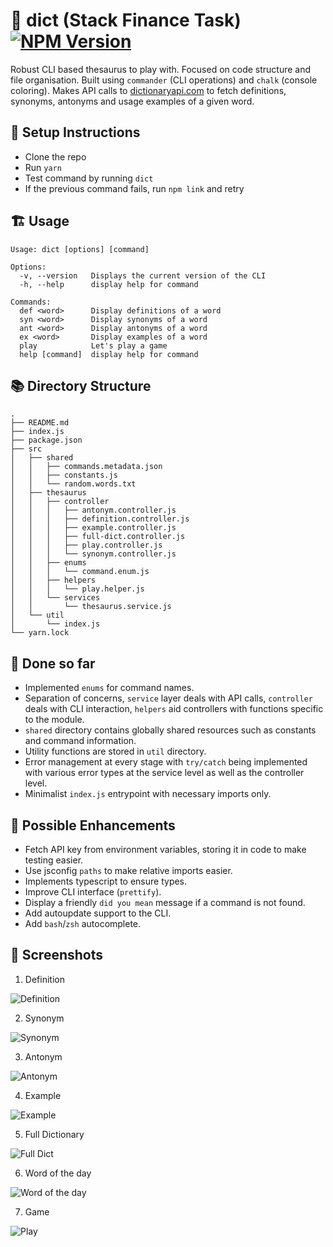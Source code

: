 # 🔨 dict (Stack Finance Task) <a href="https://www.npmjs.com/package/@abhishekwl/dict_cli" target="_blank"><img src="https://img.shields.io/badge/npm-1.0.2-green" alt="NPM Version" /></a>

Robust CLI based thesaurus to play with. Focused on code structure and file organisation.
Built using `commander` (CLI operations) and `chalk` (console coloring). Makes API calls to [dictionaryapi.com](https://dictionaryapi.com/products/api-intermediate-thesaurus) to fetch definitions, synonyms, antonyms and usage examples of a given word.

## 📌 Setup Instructions
- Clone the repo
- Run `yarn`
- Test command by running `dict`
- If the previous command fails, run `npm link` and retry

## 🏗 Usage
```
Usage: dict [options] [command]

Options:
  -v, --version   Displays the current version of the CLI
  -h, --help      display help for command

Commands:
  def <word>      Display definitions of a word
  syn <word>      Display synonyms of a word
  ant <word>      Display antonyms of a word
  ex <word>       Display examples of a word
  play            Let's play a game
  help [command]  display help for command
```

## 📚 Directory Structure
```
.
├── README.md
├── index.js
├── package.json
├── src
│   ├── shared
│   │   ├── commands.metadata.json
│   │   ├── constants.js
│   │   └── random.words.txt
│   ├── thesaurus
│   │   ├── controller
│   │   │   ├── antonym.controller.js
│   │   │   ├── definition.controller.js
│   │   │   ├── example.controller.js
│   │   │   ├── full-dict.controller.js
│   │   │   ├── play.controller.js
│   │   │   └── synonym.controller.js
│   │   ├── enums
│   │   │   └── command.enum.js
│   │   ├── helpers
│   │   │   └── play.helper.js
│   │   └── services
│   │       └── thesaurus.service.js
│   └── util
│       └── index.js
└── yarn.lock
```

## 🚀  Done so far
- Implemented `enums` for command names.
- Separation of concerns, `service` layer deals with API calls, `controller` deals with CLI interaction, `helpers` aid controllers with functions specific to the module.
- `shared` directory contains globally shared resources such as constants and command information.
- Utility functions are stored in `util` directory.
- Error management at every stage with `try/catch` being implemented with various error types at the service level as well as the controller level.
- Minimalist `index.js` entrypoint with necessary imports only.

## 📣 Possible Enhancements
- Fetch API key from environment variables, storing it in code to make testing easier.
- Use jsconfig `paths` to make relative imports easier.
- Implements typescript to ensure types.
- Improve CLI interface (`prettify`).
- Display a friendly `did you mean` message if a command is not found.
- Add autoupdate support to the CLI.
- Add `bash`/`zsh` autocomplete.

## 🌈 Screenshots

1. Definition

![Definition](https://i.ibb.co/186dpSz/Screenshot-2021-04-05-at-11-02-18-PM.png)

2. Synonym

![Synonym](https://i.ibb.co/cY37NWn/Screenshot-2021-04-05-at-11-09-58-PM.png)

3. Antonym

![Antonym](https://i.ibb.co/7SQLvjN/Screenshot-2021-04-05-at-11-12-36-PM.png)

4. Example

![Example](https://i.ibb.co/kQck0t7/Screenshot-2021-04-05-at-11-13-55-PM.png)

5. Full Dictionary

![Full Dict](https://i.ibb.co/TB8mnvK/Screenshot-2021-04-05-at-11-17-23-PM.png)

6. Word of the day

![Word of the day](https://i.ibb.co/kBXyt2B/Screenshot-2021-04-05-at-11-15-46-PM.png)

7. Game

![Play](https://i.ibb.co/rdnhPMf/Screenshot-2021-04-05-at-11-19-37-PM.png)

